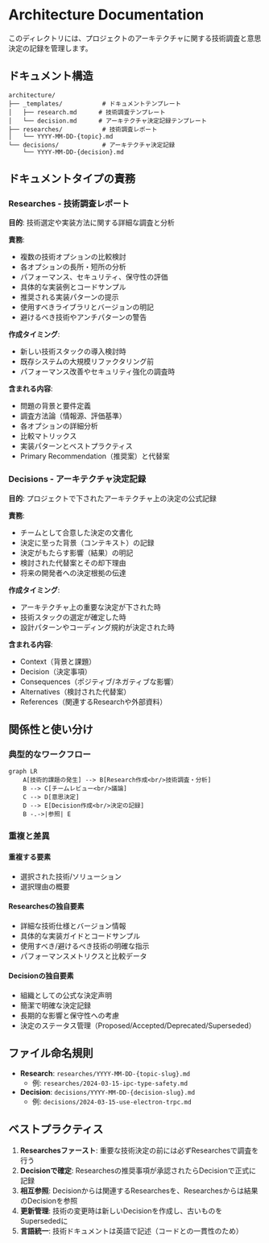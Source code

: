 # Architecture Documentation

このディレクトリには、プロジェクトのアーキテクチャに関する技術調査と意思決定の記録を管理します。

## ドキュメント構造

```
architecture/
├── _templates/           # ドキュメントテンプレート
│   ├── research.md      # 技術調査テンプレート
│   └── decision.md      # アーキテクチャ決定記録テンプレート
├── researches/           # 技術調査レポート
│   └── YYYY-MM-DD-{topic}.md
└── decisions/            # アーキテクチャ決定記録
    └── YYYY-MM-DD-{decision}.md
```

## ドキュメントタイプの責務

### Researches - 技術調査レポート

**目的**: 技術選定や実装方法に関する詳細な調査と分析

**責務**:

- 複数の技術オプションの比較検討
- 各オプションの長所・短所の分析
- パフォーマンス、セキュリティ、保守性の評価
- 具体的な実装例とコードサンプル
- 推奨される実装パターンの提示
- 使用すべきライブラリとバージョンの明記
- 避けるべき技術やアンチパターンの警告

**作成タイミング**:

- 新しい技術スタックの導入検討時
- 既存システムの大規模リファクタリング前
- パフォーマンス改善やセキュリティ強化の調査時

**含まれる内容**:

- 問題の背景と要件定義
- 調査方法論（情報源、評価基準）
- 各オプションの詳細分析
- 比較マトリックス
- 実装パターンとベストプラクティス
- Primary Recommendation（推奨案）と代替案

### Decisions - アーキテクチャ決定記録

**目的**: プロジェクトで下されたアーキテクチャ上の決定の公式記録

**責務**:

- チームとして合意した決定の文書化
- 決定に至った背景（コンテキスト）の記録
- 決定がもたらす影響（結果）の明記
- 検討された代替案とその却下理由
- 将来の開発者への決定根拠の伝達

**作成タイミング**:

- アーキテクチャ上の重要な決定が下された時
- 技術スタックの選定が確定した時
- 設計パターンやコーディング規約が決定された時

**含まれる内容**:

- Context（背景と課題）
- Decision（決定事項）
- Consequences（ポジティブ/ネガティブな影響）
- Alternatives（検討された代替案）
- References（関連するResearchや外部資料）

## 関係性と使い分け

### 典型的なワークフロー

```mermaid
graph LR
    A[技術的課題の発生] --> B[Research作成<br/>技術調査・分析]
    B --> C[チームレビュー<br/>議論]
    C --> D[意思決定]
    D --> E[Decision作成<br/>決定の記録]
    B -.->|参照| E
```

### 重複と差異

#### 重複する要素

- 選択された技術/ソリューション
- 選択理由の概要

#### Researchesの独自要素

- 詳細な技術仕様とバージョン情報
- 具体的な実装ガイドとコードサンプル
- 使用すべき/避けるべき技術の明確な指示
- パフォーマンスメトリクスと比較データ

#### Decisionの独自要素

- 組織としての公式な決定声明
- 簡潔で明確な決定記録
- 長期的な影響と保守性への考慮
- 決定のステータス管理（Proposed/Accepted/Deprecated/Superseded）

## ファイル命名規則

- **Research**: `researches/YYYY-MM-DD-{topic-slug}.md`
  - 例: `researches/2024-03-15-ipc-type-safety.md`
- **Decision**: `decisions/YYYY-MM-DD-{decision-slug}.md`
  - 例: `decisions/2024-03-15-use-electron-trpc.md`

## ベストプラクティス

1. **Researchesファースト**: 重要な技術決定の前には必ずResearchesで調査を行う
2. **Decisionで確定**: Researchesの推奨事項が承認されたらDecisionで正式に記録
3. **相互参照**: Decisionからは関連するResearchesを、Researchesからは結果のDecisionを参照
4. **更新管理**: 技術の変更時は新しいDecisionを作成し、古いものをSupersededに
5. **言語統一**: 技術ドキュメントは英語で記述（コードとの一貫性のため）
